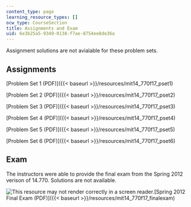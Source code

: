 ```yaml
---
content_type: page
learning_resource_types: []
ocw_type: CourseSection
title: Assignments and Exam
uid: 6e3b25a5-9349-0138-f7ae-8754ee8de36a
---
```


Assignment solutions are not avialable for these problem sets. 

Assignments
-----------

[Problem Set 1 (PDF)]({{< baseurl >}}/resources/mit14_770f17_pset1)

[Problem Set 2 (PDF)]({{< baseurl >}}/resources/mit14_770f17_pset2)

[Problem Set 3 (PDF)]({{< baseurl >}}/resources/mit14_770f17_pset3)

[Problem Set 4 (PDF)]({{< baseurl >}}/resources/mit14_770f17_pset4)

[Problem Set 5 (PDF)]({{< baseurl >}}/resources/mit14_770f17_pset5)

[Problem Set 6 (PDF)]({{< baseurl >}}/resources/mit14_770f17_pset6)

Exam
----

The instructors were able to provide the final exam from the Spring 2012 verison of 14.770. Solutions are not available. 

![This resource may not render correctly in a screen reader.](/images/inacessible.gif)[Spring 2012 Final Exam (PDF)]({{< baseurl >}}/resources/mit14_770f17_finalexam)